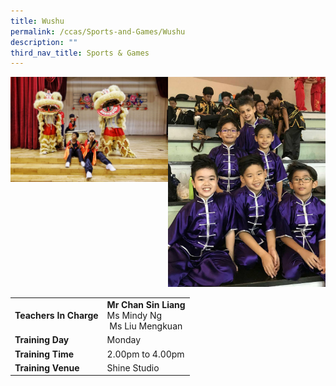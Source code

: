 ```yaml
---
title: Wushu
permalink: /ccas/Sports-and-Games/Wushu
description: ""
third_nav_title: Sports & Games
---
```

<img src="/images/LRG_DSC04892-01.jpeg" 
     style="width:50%;float:left">
<img src="/images/Wushu%2001.jpeg" 
     style="width:50%">
		 
		 
| |  | 
| -------- | -------- | 
| **Teachers In Charge**     | **Mr Chan Sin Liang**<br>Ms Mindy Ng<br> Ms Liu Mengkuan|
|**Training Day**|Monday
|**Training Time**|2.00pm to 4.00pm
|**Training Venue**|Shine Studio
